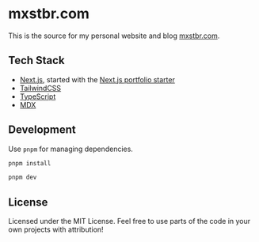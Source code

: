 # mxstbr.com

This is the source for my personal website and blog [mxstbr.com](https://mxstbr.com).

## Tech Stack

- [Next.js](https://nextjs.org), started with the [Next.js portfolio starter](https://vercel.com/templates/next.js/portfolio-starter-kit)
- [TailwindCSS](https://tailwindcss.com)
- [TypeScript](https://typescript.org)
- [MDX](https://mdxjs.com)

## Development

Use `pnpm` for managing dependencies.

```bash
pnpm install
```

```bash
pnpm dev
```

## License

Licensed under the MIT License. Feel free to use parts of the code in your own projects with attribution!
